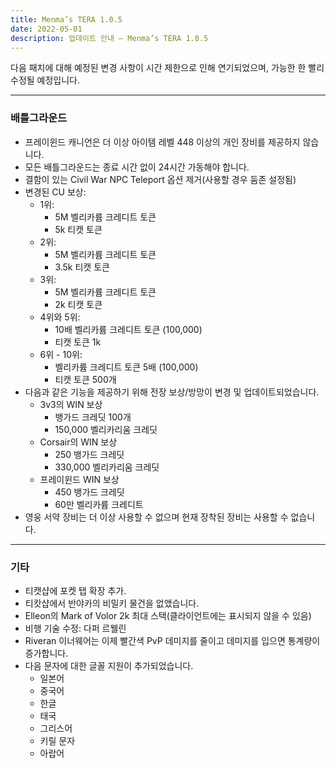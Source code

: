 ```yaml
---
title: Menma’s TERA 1.0.5
date: 2022-05-01
description: 업데이트 안내 – Menma’s TERA 1.0.5   
---
```

다음 패치에 대해 예정된 변경 사항이 시간 제한으로 인해 연기되었으며, 가능한 한 빨리 수정될 예정입니다.
<hr/>

### 배틀그라운드
- 프레이윈드 캐니언은 더 이상 아이템 레벨 448 이상의 개인 장비를 제공하지 않습니다.
- 모든 배틀그라운드는 종료 시간 없이 24시간 가동해야 합니다.
- 결함이 있는 Civil War NPC Teleport 옵션 제거(사용할 경우 둠존 설정됨)
- 변경된 CU 보상:
  - 1위:
    - 5M 벨리카륨 크레디트 토큰
    - 5k 티캣 토큰
  - 2위:
    - 5M 벨리카륨 크레디트 토큰
    - 3.5k 티캣 토큰
  - 3위:
    - 5M 벨리카륨 크레디트 토큰
    - 2k 티캣 토큰
  - 4위와 5위:
    - 10배 벨리카륨 크레디트 토큰 (100,000)
    - 티캣 토큰 1k  
  - 6위 - 10위:
    - 벨리카륨 크레디트 토큰 5배 (100,000)
    - 티캣 토큰 500개  
- 다음과 같은 기능을 제공하기 위해 전장 보상/방망이 변경 및 업데이트되었습니다.
  - 3v3의 WIN 보상
    - 뱅가드 크레딧 100개
    - 150,000 벨리카리움 크레딧 
  - Corsair의 WIN 보상
    - 250 뱅가드 크레딧
    - 330,000 벨리카리움 크레딧   
  - 프레이윈드 WIN 보상
    - 450 뱅가드 크레딧
    - 60만 벨리카륨 크레디트   
- 영웅 서약 장비는 더 이상 사용할 수 없으며 현재 장착된 장비는 사용할 수 없습니다.
        
<hr/>

### 기타
- 티캣샵에 포켓 탭 확장 추가.
- 티캇샵에서 반야카의 비밀키 물건을 없앴습니다.
- Elleon의 Mark of Volor 2k 최대 스택(클라이언트에는 표시되지 않을 수 있음)
- 비행 기술 수정: 다퍼 르웰린
- Riveran 이너웨어는 이제 빨간색 PvP 데미지를 줄이고 데미지를 입으면 통계량이 증가합니다.
- 다음 문자에 대한 글꼴 지원이 추가되었습니다.
  - 일본어
  - 중국어
  - 한글
  - 태국
  - 그리스어
  - 키릴 문자
  - 아랍어
